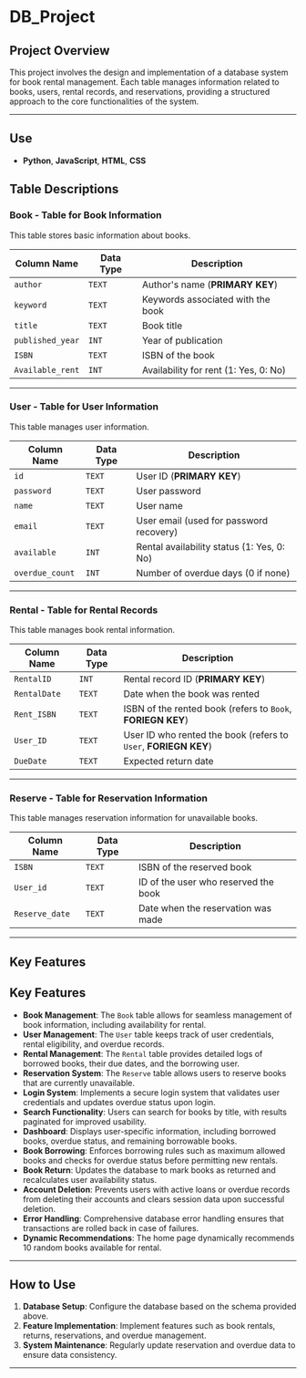 # DB_Project

## Project Overview

This project involves the design and implementation of a database system for book rental management. Each table manages information related to books, users, rental records, and reservations, providing a structured approach to the core functionalities of the system.

---

## Use
- **Python**, **JavaScript**, **HTML**, **CSS**

## Table Descriptions

### **Book** - Table for Book Information

This table stores basic information about books.

| Column Name        | Data Type   | Description                        |
|--------------------|-------------|------------------------------------|
| `author`           | `TEXT`      | Author's name (**PRIMARY KEY**)    |
| `keyword`          | `TEXT`      | Keywords associated with the book  |
| `title`            | `TEXT`      | Book title                         |
| `published_year`   | `INT`       | Year of publication                |
| `ISBN`             | `TEXT`      | ISBN of the book                   |
| `Available_rent`   | `INT`       | Availability for rent (1: Yes, 0: No) |

---

### **User** - Table for User Information

This table manages user information.

| Column Name        | Data Type   | Description                                   |
|--------------------|-------------|----------------------------------------------|
| `id`               | `TEXT`      | User ID (**PRIMARY KEY**)                    |
| `password`         | `TEXT`      | User password                                |
| `name`             | `TEXT`      | User name                                    |
| `email`            | `TEXT`      | User email (used for password recovery)      |
| `available`        | `INT`       | Rental availability status (1: Yes, 0: No)  |
| `overdue_count`    | `INT`       | Number of overdue days (0 if none)           |

---

### **Rental** - Table for Rental Records

This table manages book rental information.

| Column Name        | Data Type   | Description                                   |
|--------------------|-------------|----------------------------------------------|
| `RentalID`         | `INT`       | Rental record ID (**PRIMARY KEY**)           |
| `RentalDate`       | `TEXT`      | Date when the book was rented                |
| `Rent_ISBN`        | `TEXT`      | ISBN of the rented book (refers to `Book`, **FORIEGN KEY**)   |
| `User_ID`          | `TEXT`      | User ID who rented the book (refers to `User`, **FORIEGN KEY**) |
| `DueDate`          | `TEXT`      | Expected return date                         |

---

### **Reserve** - Table for Reservation Information

This table manages reservation information for unavailable books.

| Column Name        | Data Type   | Description                                   |
|--------------------|-------------|----------------------------------------------|
| `ISBN`             | `TEXT`      | ISBN of the reserved book                    |
| `User_id`          | `TEXT`      | ID of the user who reserved the book         |
| `Reserve_date`     | `TEXT`      | Date when the reservation was made           |

---

## Key Features

## Key Features

- **Book Management**: The `Book` table allows for seamless management of book information, including availability for rental.
- **User Management**: The `User` table keeps track of user credentials, rental eligibility, and overdue records.
- **Rental Management**: The `Rental` table provides detailed logs of borrowed books, their due dates, and the borrowing user.
- **Reservation System**: The `Reserve` table allows users to reserve books that are currently unavailable.
- **Login System**: Implements a secure login system that validates user credentials and updates overdue status upon login.
- **Search Functionality**: Users can search for books by title, with results paginated for improved usability.
- **Dashboard**: Displays user-specific information, including borrowed books, overdue status, and remaining borrowable books.
- **Book Borrowing**: Enforces borrowing rules such as maximum allowed books and checks for overdue status before permitting new rentals.
- **Book Return**: Updates the database to mark books as returned and recalculates user availability status.
- **Account Deletion**: Prevents users with active loans or overdue records from deleting their accounts and clears session data upon successful deletion.
- **Error Handling**: Comprehensive database error handling ensures that transactions are rolled back in case of failures.
- **Dynamic Recommendations**: The home page dynamically recommends 10 random books available for rental.

---

## How to Use

1. **Database Setup**: Configure the database based on the schema provided above.
2. **Feature Implementation**: Implement features such as book rentals, returns, reservations, and overdue management.
3. **System Maintenance**: Regularly update reservation and overdue data to ensure data consistency.

---

